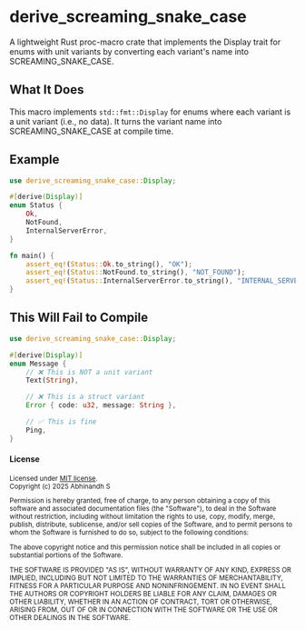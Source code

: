 # derive_screaming_snake_case

A lightweight Rust proc-macro crate that implements the Display trait for enums with unit variants by converting each variant's name into SCREAMING_SNAKE_CASE.

## What It Does

This macro implements `std::fmt::Display` for enums where each variant is a unit variant (i.e., no data). It turns the variant name into SCREAMING_SNAKE_CASE at compile time.

## Example

```rust
use derive_screaming_snake_case::Display;

#[derive(Display)]
enum Status {
    Ok,
    NotFound,
    InternalServerError,
}

fn main() {
    assert_eq!(Status::Ok.to_string(), "OK");
    assert_eq!(Status::NotFound.to_string(), "NOT_FOUND");
    assert_eq!(Status::InternalServerError.to_string(), "INTERNAL_SERVER_ERROR");
}
```

## This Will Fail to Compile

```rust
use derive_screaming_snake_case::Display;

#[derive(Display)]
enum Message {
    // ❌ This is NOT a unit variant
    Text(String),

    // ❌ This is a struct variant
    Error { code: u32, message: String },

    // ✅ This is fine
    Ping,
}
```

#### License

<sup>
Licensed under <a href="LICENSE">MIT license</a>.
</sup>

<br>

<sub>
Copyright (c) 2025 Abhinandh S

Permission is hereby granted, free of charge, to any person obtaining a copy
of this software and associated documentation files (the "Software"), to deal
in the Software without restriction, including without limitation the rights
to use, copy, modify, merge, publish, distribute, sublicense, and/or sell
copies of the Software, and to permit persons to whom the Software is
furnished to do so, subject to the following conditions:

The above copyright notice and this permission notice shall be included in all
copies or substantial portions of the Software.

THE SOFTWARE IS PROVIDED "AS IS", WITHOUT WARRANTY OF ANY KIND, EXPRESS OR
IMPLIED, INCLUDING BUT NOT LIMITED TO THE WARRANTIES OF MERCHANTABILITY,
FITNESS FOR A PARTICULAR PURPOSE AND NONINFRINGEMENT. IN NO EVENT SHALL THE
AUTHORS OR COPYRIGHT HOLDERS BE LIABLE FOR ANY CLAIM, DAMAGES OR OTHER
LIABILITY, WHETHER IN AN ACTION OF CONTRACT, TORT OR OTHERWISE, ARISING FROM,
OUT OF OR IN CONNECTION WITH THE SOFTWARE OR THE USE OR OTHER DEALINGS IN THE
SOFTWARE.
</sub>
